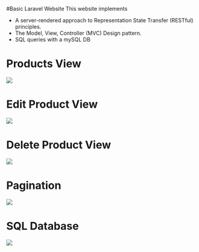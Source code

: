 #Basic Laravel Website
This website implements 
- A server-rendered approach to Representation State Transfer (RESTful) principles.
- The Model, View, Controller (MVC) Design pattern.
- SQL queries with a mySQL DB

# Products View
![](https://github.com/Sessiom/laravel-practice/ReadMeImages/home.PNG)
# Edit Product View
![](https://github.com/Sessiom/laravel-practice/ReadMeImages/edit.PNG)
# Delete Product View
![](https://github.com/Sessiom/laravel-practice/ReadMeImages/delete.PNG)
# Pagination 
![](https://github.com/Sessiom/laravel-practice/ReadMeImages/pagination.PNG)
# SQL Database
![](https://github.com/Sessiom/laravel-practice/ReadMeImages/sql.PNG)
